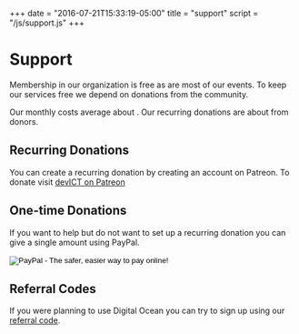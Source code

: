 +++
date = "2016-07-21T15:33:19-05:00"
title = "support"
script = "/js/support.js"
+++

# Support

Membership in our organization is free as are most of our events. To keep our
services free we depend on donations from the community.

<div id="loading" class="text-center">
  <i class="fa fa-cog fa-spin fa-5x"></i>
</div>

<div id="details" class="hidden">
Our monthly costs average about <strong id="costs-sum"></strong>.
Our recurring donations are about <strong id="donations-sum"></strong> from <strong id="donations-count"></strong> donors.

<canvas id="chart" width="200" height="50" class="centered"></canvas>
</div>

<h2>Recurring Donations</h2>
<p>
  You can create a recurring donation by creating an account on
  Patreon. To donate visit <a href="https://patreon.com/devict"
  class="btn btn-success">devICT on Patreon</a>
</p>

<h2>One-time Donations</h2>
<p>
  If you want to help but do not want to set up a recurring donation
  you can give a single amount using PayPal.
</p>
<form action="https://www.paypal.com/cgi-bin/webscr" method="post" target="_top">
  <input type="hidden" name="cmd" value="_s-xclick">
  <input type="hidden" name="hosted_button_id" value="TV7Y785BF7V4G">
  <input type="image" src="https://www.paypalobjects.com/en_US/i/btn/btn_donate_LG.gif" border="0" name="submit" alt="PayPal - The safer, easier way to pay online!">
  <img alt="" border="0" src="https://www.paypalobjects.com/en_US/i/scr/pixel.gif" width="1" height="1">
</form>

<h2>Referral Codes</h2>
<p>
  If you were planning to use Digital Ocean you can try to sign up using our <a
  href="https://www.digitalocean.com/?refcode=0bc5d355b0fe">referral code</a>.
</p>

<script src="https://cdnjs.cloudflare.com/ajax/libs/Chart.js/2.2.2/Chart.min.js"></script>

